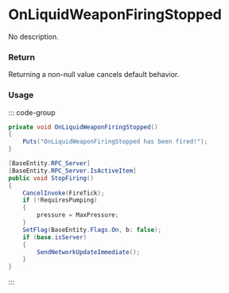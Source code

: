 # OnLiquidWeaponFiringStopped
<Badge type="info" text="Weapon"/><Badge type="danger" text="Carbon Compatible"/><Badge type="warning" text="Oxide Compatible"/>
No description.
### Return
Returning a non-null value cancels default behavior.

### Usage
::: code-group
```csharp [Example]
private void OnLiquidWeaponFiringStopped()
{
	Puts("OnLiquidWeaponFiringStopped has been fired!");
}
```
```csharp [Source — Assembly-CSharp @ LiquidWeapon]
[BaseEntity.RPC_Server]
[BaseEntity.RPC_Server.IsActiveItem]
public void StopFiring()
{
	CancelInvoke(FireTick);
	if (!RequiresPumping)
	{
		pressure = MaxPressure;
	}
	SetFlag(BaseEntity.Flags.On, b: false);
	if (base.isServer)
	{
		SendNetworkUpdateImmediate();
	}
}

```
:::
